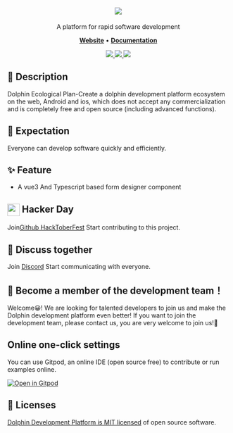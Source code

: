 
<h1 align="center">
   <b>
       <a href="https://godolphinx.org"><img src="https://godolphinx.org/images/dolphin-platform-logo.svg" /></a><br>
   </b>
</h1>

<p align="center"> A platform for rapid software development </p>

<p align="center">
    <a href="https://godolphinx.org/"><b>Website</b></a> •
    <a href="https://godolphinx.org/formDesign/description.html"><b>Documentation</b></a>
</p>

<div align="center">
  <a href="https://godolphinx.org">
    <img src="https://img.shields.io/npm/l/vue.svg?sanitize=true">
  </a>
  <a href="https://gitpod.io/#https://github.com/wangxiang4/dolphin-form-design">
    <img src="https://img.shields.io/badge/Gitpod-Ready--to--Code-blue?logo=gitpod&style=flat-square">
  </a>
  <a href="https://discord.gg/DREuQWrRYQ">
    <img src="https://img.shields.io/badge/chat-on%20discord-7289da.svg?sanitize=true"/>
  </a>
</div>

## 🐬 Description
Dolphin Ecological Plan-Create a dolphin development platform ecosystem on the web, Android and ios, 
which does not accept any commercialization and is completely free and open source (including advanced functions).

## 💪 Expectation
Everyone can develop software quickly and efficiently.

## ✨ Feature
- A vue3 And Typescript based form designer component

## <img width="28" style="vertical-align:middle" src="https://godolphinx.org/images/hacktoberfest-logo.svg"> Hacker Day
Join[Github HackToberFest](https://hacktoberfest.com/) Start contributing to this project.

## 🤔 Discuss together
Join [Discord](https://discord.gg/DREuQWrRYQ) Start communicating with everyone.

## 🤗 Become a member of the development team！
Welcome😀! We are looking for talented developers to join us and make the Dolphin development platform even better! 
If you want to join the development team, please contact us, you are very welcome to join us!💖

## Online one-click settings
You can use Gitpod, an online IDE (open source free) to contribute or run examples online.

[![Open in Gitpod](https://gitpod.io/button/open-in-gitpod.svg)](https://gitpod.io/#https://github.com/wangxiang4/dolphin-form-design)

## 📄 Licenses
[Dolphin Development Platform is MIT licensed](https://github.com/wangxiang4/dolphin-form-design/blob/master/LICENSE) of open source software.
